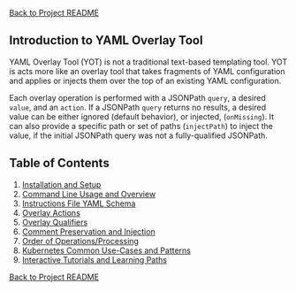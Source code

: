 [Back to Project README](../README.md)


## Introduction to YAML Overlay Tool

YAML Overlay Tool (YOT) is not a traditional text-based templating tool. YOT is acts more like an overlay tool that takes fragments of YAML configuration and applies or injects them over the top of an existing YAML configuration.     

Each overlay operation is performed with a JSONPath `query`, a desired `value`, and an `action`.  If a JSONPath `query` returns no results, a desired value can be either ignored (default behavior), or injected, (`onMissing`). It can also provide a specific path or set of paths (`injectPath`) to inject the value, if the initial JSONPath query was not a fully-qualified JSONPath.  

## Table of Contents
1. [Installation and Setup](sections/setup.md)
1. [Command Line Usage and Overview](sections/usage.md)
1. [Instructions File YAML Schema](sections/instructionsFile.md)
1. [Overlay Actions](sections/actions.md)
1. [Overlay Qualifiers](sections/qualifiers.md)
1. [Comment Preservation and Injection](sections/comments.md)
1. [Order of Operations/Processing](sections/orderOfOperations.md)
1. [Kubernetes Common Use-Cases and Patterns](sections/kubernetesUseCases.md)
1. [Interactive Tutorials and Learning Paths](sections/tutorials.md)


[Back to Project README](../README.md)
